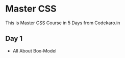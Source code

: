 # Master CSS
 This is  Master CSS Course in 5 Days from Codekaro.in

 ## Day 1
 - All About Box-Model
